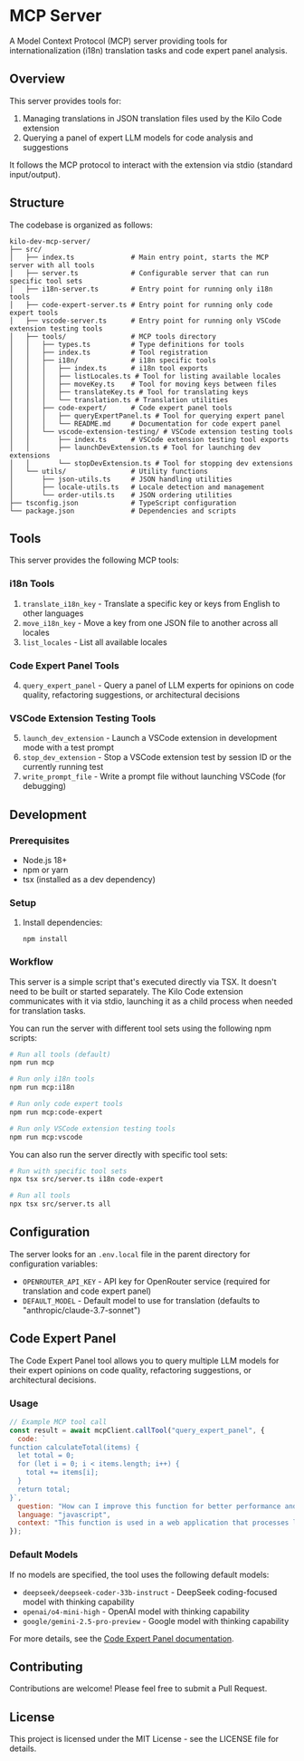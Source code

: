 # MCP Server

A Model Context Protocol (MCP) server providing tools for internationalization (i18n) translation tasks and code expert panel analysis.

## Overview

This server provides tools for:
1. Managing translations in JSON translation files used by the Kilo Code extension
2. Querying a panel of expert LLM models for code analysis and suggestions

It follows the MCP protocol to interact with the extension via stdio (standard input/output).

## Structure

The codebase is organized as follows:

```
kilo-dev-mcp-server/
├── src/
│   ├── index.ts              # Main entry point, starts the MCP server with all tools
│   ├── server.ts             # Configurable server that can run specific tool sets
│   ├── i18n-server.ts        # Entry point for running only i18n tools
│   ├── code-expert-server.ts # Entry point for running only code expert tools
│   ├── vscode-server.ts      # Entry point for running only VSCode extension testing tools
│   ├── tools/                # MCP tools directory
│   │   ├── types.ts          # Type definitions for tools
│   │   ├── index.ts          # Tool registration
│   │   ├── i18n/             # i18n specific tools
│   │   │   ├── index.ts      # i18n tool exports
│   │   │   ├── listLocales.ts # Tool for listing available locales
│   │   │   ├── moveKey.ts    # Tool for moving keys between files
│   │   │   ├── translateKey.ts # Tool for translating keys
│   │   │   └── translation.ts # Translation utilities
│   │   ├── code-expert/      # Code expert panel tools
│   │   │   ├── queryExpertPanel.ts # Tool for querying expert panel
│   │   │   └── README.md     # Documentation for code expert panel
│   │   └── vscode-extension-testing/ # VSCode extension testing tools
│   │       ├── index.ts      # VSCode extension testing tool exports
│   │       ├── launchDevExtension.ts # Tool for launching dev extensions
│   │       └── stopDevExtension.ts # Tool for stopping dev extensions
│   └── utils/                # Utility functions
│       ├── json-utils.ts     # JSON handling utilities
│       ├── locale-utils.ts   # Locale detection and management
│       └── order-utils.ts    # JSON ordering utilities
├── tsconfig.json             # TypeScript configuration
└── package.json              # Dependencies and scripts
```

## Tools

This server provides the following MCP tools:

### i18n Tools
1. `translate_i18n_key` - Translate a specific key or keys from English to other languages
2. `move_i18n_key` - Move a key from one JSON file to another across all locales
3. `list_locales` - List all available locales

### Code Expert Panel Tools
4. `query_expert_panel` - Query a panel of LLM experts for opinions on code quality, refactoring suggestions, or architectural decisions

### VSCode Extension Testing Tools
5. `launch_dev_extension` - Launch a VSCode extension in development mode with a test prompt
6. `stop_dev_extension` - Stop a VSCode extension test by session ID or the currently running test
7. `write_prompt_file` - Write a prompt file without launching VSCode (for debugging)

## Development

### Prerequisites

- Node.js 18+
- npm or yarn
- tsx (installed as a dev dependency)

### Setup

1. Install dependencies:

    ```
    npm install
    ```

### Workflow

This server is a simple script that's executed directly via TSX. It doesn't need to be built or started separately. The Kilo Code extension communicates with it via stdio, launching it as a child process when needed for translation tasks.

You can run the server with different tool sets using the following npm scripts:

```bash
# Run all tools (default)
npm run mcp

# Run only i18n tools
npm run mcp:i18n

# Run only code expert tools
npm run mcp:code-expert

# Run only VSCode extension testing tools
npm run mcp:vscode
```

You can also run the server directly with specific tool sets:

```bash
# Run with specific tool sets
npx tsx src/server.ts i18n code-expert

# Run all tools
npx tsx src/server.ts all
```

## Configuration

The server looks for an `.env.local` file in the parent directory for configuration variables:

- `OPENROUTER_API_KEY` - API key for OpenRouter service (required for translation and code expert panel)
- `DEFAULT_MODEL` - Default model to use for translation (defaults to "anthropic/claude-3.7-sonnet")

## Code Expert Panel

The Code Expert Panel tool allows you to query multiple LLM models for their expert opinions on code quality, refactoring suggestions, or architectural decisions.

### Usage

```javascript
// Example MCP tool call
const result = await mcpClient.callTool("query_expert_panel", {
  code: `
function calculateTotal(items) {
  let total = 0;
  for (let i = 0; i < items.length; i++) {
    total += items[i];
  }
  return total;
}`,
  question: "How can I improve this function for better performance and readability?",
  language: "javascript",
  context: "This function is used in a web application that processes large arrays of numbers.",
});
```

### Default Models

If no models are specified, the tool uses the following default models:

- `deepseek/deepseek-coder-33b-instruct` - DeepSeek coding-focused model with thinking capability
- `openai/o4-mini-high` - OpenAI model with thinking capability
- `google/gemini-2.5-pro-preview` - Google model with thinking capability

For more details, see the [Code Expert Panel documentation](src/tools/code-expert/README.md).

## Contributing

Contributions are welcome! Please feel free to submit a Pull Request.

## License

This project is licensed under the MIT License - see the LICENSE file for details.
